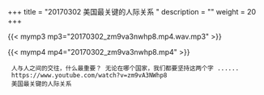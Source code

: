 +++
title = "20170302  美国最关键的人际关系 "
description = ""
weight = 20
+++

{{< mymp3 mp3="20170302_zm9va3nwhp8.mp4.wav.mp3" >}}

{{< mymp4 mp4="20170302_zm9va3nwhp8.mp4" >}}

     人与人之间的交往，什么最重要？ 无论在哪个国家，我们都要坚持这两个字 ...... 
     https://www.youtube.com/watch?v=zm9vA3NWhp8 
     美国最关键的人际关系 
